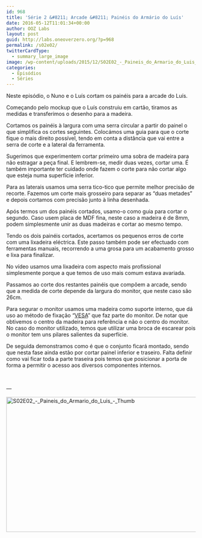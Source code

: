 ```yaml
---
id: 968
title: 'Série 2 &#8211; Arcade &#8211; Painéis do Armário do Luís'
date: 2016-05-12T11:01:34+00:00
author: OOZ Labs
layout: post
guid: http://labs.oneoverzero.org/?p=968
permalink: /s02e02/
twitterCardType:
  - summary_large_image
image: /wp-content/uploads/2015/12/S02E02_-_Paineis_do_Armario_do_Luis_-_Thumb.jpeg
categories:
  - Episódios
  - Séries
---
```

Neste episódio, o Nuno e o Luís cortam os painéis para a arcade do Luís.



Começando pelo mockup que o Luís construiu em cartão, tiramos as medidas e transferimos o desenho para a madeira.

Cortamos os painéis à largura com uma serra circular a partir do painel o que simplifica os cortes seguintes. Colocámos uma guia para que o corte fique o mais direito possível, tendo em conta a distância que vai entre a serra de corte e a lateral da ferramenta.

Sugerimos que experimentem cortar primeiro uma sobra de madeira para não estragar a peça final. E lembrem-se, medir duas vezes, cortar uma. É também importante ter cuidado onde fazem o corte para não cortar algo que esteja numa superfície inferior.

Para as laterais usamos uma serra tico-tico que permite melhor precisão de recorte. Fazemos um corte mais grosseiro para separar as &#8220;duas metades&#8221; e depois cortamos com precisão junto à linha desenhada.

Após termos um dos painéis cortados, usamo-o como guia para cortar o segundo. Caso usem placa de MDF fina, neste caso a madeira é de 8mm, podem simplesmente unir as duas madeiras e cortar ao mesmo tempo.

Tendo os dois painéis cortados, acertamos os pequenos erros de corte com uma lixadeira eléctrica. Este passo também pode ser efectuado com ferramentas manuais, recorrendo a uma grosa para um acabamento grosso e lixa para finalizar.

No vídeo usamos uma lixadeira com aspecto mais profissional simplesmente porque a que temos de uso mais comum estava avariada.

Passamos ao corte dos restantes painéis que compõem a arcade, sendo que a medida de corte depende da largura do monitor, que neste caso são 26cm.

Para segurar o monitor usamos uma madeira como suporte interno, que dá uso ao método de fixação &#8220;<a href="https://en.wikipedia.org/wiki/Flat_Display_Mounting_Interface" target="_blank">VESA</a>&#8221; que faz parte do monitor. De notar que obtivemos o centro da madeira para referência e não o centro do monitor. No caso do monitor utilizado, temos que utilizar uma broca de escarear pois o monitor tem uns pilares salientes da superfície.

De seguida demonstramos como é que o conjunto ficará montado, sendo que nesta fase ainda estão por cortar painel inferior e traseiro. Falta definir como vai ficar toda a parte traseira pois temos que posicionar a porta de forma a permitir o acesso aos diversos componentes internos.

&nbsp;

&#8212;

<a href="http://labs.oneoverzero.org/wp-content/uploads/2015/12/S02E02_-_Paineis_do_Armario_do_Luis_-_Thumb.jpeg" rel="attachment wp-att-970"><img class="aligncenter size-large wp-image-970" src="http://labs.oneoverzero.org/wp-content/uploads/2015/12/S02E02_-_Paineis_do_Armario_do_Luis_-_Thumb-1024x576.jpeg" alt="S02E02_-_Paineis_do_Armario_do_Luis_-_Thumb" width="640" height="360" srcset="http://labs.oneoverzero.org/wp-content/uploads/2015/12/S02E02_-_Paineis_do_Armario_do_Luis_-_Thumb-1024x576.jpeg 1024w, http://labs.oneoverzero.org/wp-content/uploads/2015/12/S02E02_-_Paineis_do_Armario_do_Luis_-_Thumb-300x169.jpeg 300w, http://labs.oneoverzero.org/wp-content/uploads/2015/12/S02E02_-_Paineis_do_Armario_do_Luis_-_Thumb-768x432.jpeg 768w" sizes="(max-width: 640px) 100vw, 640px" /></a>